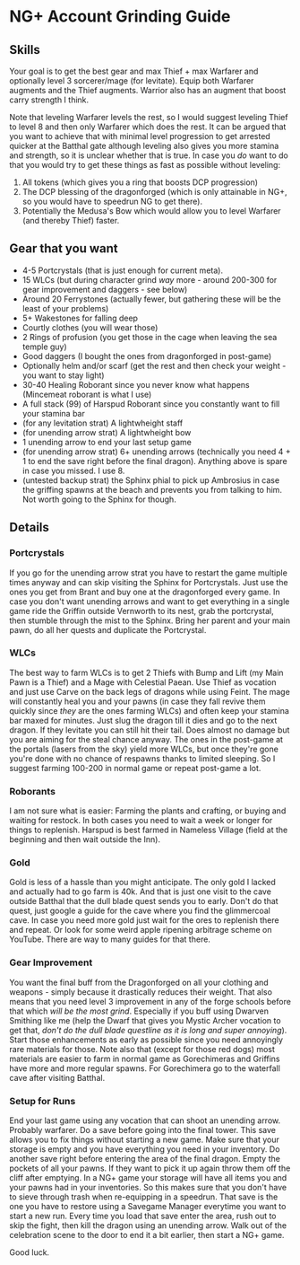 # NG+ Account Grinding Guide

## Skills

Your goal is to get the best gear and max Thief + max Warfarer and optionally level 3 sorcerer/mage (for levitate).
Equip both Warfarer augments and the Thief augments. Warrior also has an augment that boost carry strength I think.

Note that leveling Warfarer levels the rest, so I would suggest leveling Thief to level 8 and then only Warfarer which does the rest.
It can be argued that you want to achieve that with minimal level progression to get arrested quicker at the Batthal gate although leveling also gives you more stamina and strength, so it is unclear whether that is true.
In case you *do* want to do that you would try to get these things as fast as possible without leveling:

1. All tokens (which gives you a ring that boosts DCP progression)
2. The DCP blessing of the dragonforged (which is only attainable in NG+, so you would have to speedrun NG to get there).
3. Potentially the Medusa's Bow which would allow you to level Warfarer (and thereby Thief) faster.

## Gear that you want

- 4-5 Portcrystals (that is just enough for current meta).
- 15 WLCs (but during character grind *way* more - around 200-300 for gear improvement and daggers - see below)
- Around 20 Ferrystones (actually fewer, but gathering these will be the least of your problems)
- 5+ Wakestones for falling deep
- Courtly clothes (you will wear those)
- 2 Rings of profusion (you get those in the cage when leaving the sea temple guy)
- Good daggers (I bought the ones from dragonforged in post-game)
- Optionally helm and/or scarf (get the rest and then check your weight - you want to stay light)
- 30-40 Healing Roborant since you never know what happens (Mincemeat roborant is what I use)
- A full stack (99) of Harspud Roborant since you constantly want to fill your stamina bar
- (for any levitation strat) A lightwheight staff
- (for unending arrow strat) A lightwheight bow
- 1 unending arrow to end your last setup game
- (for unending arrow strat) 6+ unending arrows (technically you need 4 + 1 to end the save right before the final dragon). Anything above is spare in case you missed. I use 8.
- (untested backup strat) the Sphinx phial to pick up Ambrosius in case the griffing spawns at the beach and prevents you from talking to him. Not worth going to the Sphinx for though.

## Details

### Portcrystals
If you go for the unending arrow strat you have to restart the game multiple times anyway and can skip visiting the Sphinx for Portcrystals. Just use the ones you get from Brant and buy one at the dragonforged every game.
In case you don't want unending arrows and want to get everything in a single game ride the Griffin outside Vernworth to its nest, grab the portcrystal, then stumble through the mist to the Sphinx. Bring her parent and your main pawn, do all her quests and duplicate the Portcrystal.

### WLCs
The best way to farm WLCs is to get 2 Thiefs with Bump and Lift (my Main Pawn is a Thief) and a Mage with Celestial Paean. Use Thief as vocation and just use Carve on the back legs of dragons while using Feint. The mage will
constantly heal you and your pawns (in case they fall revive them quickly since *they* are the ones farming WLCs) and often keep your stamina bar maxed for minutes. Just slug the dragon till it dies and go to the next dragon. If they levitate you can still hit their tail. Does almost no damage but you are aiming for the steal chance anyway.
The ones in the post-game at the portals (lasers from the sky) yield more WLCs, but once they're gone you're done with no chance of respawns thanks to limited sleeping. So I suggest farming 100-200 in normal game or repeat post-game a lot.

### Roborants

I am not sure what is easier: Farming the plants and crafting, or buying and waiting for restock. In both cases you need to wait a week or longer for things to replenish. Harspud is best farmed in Nameless Village (field at the beginning and then wait outside the Inn).

### Gold

Gold is less of a hassle than you might anticipate. The only gold I lacked and actually had to go farm is 40k. And that is just one visit to the cave outside Batthal that the dull blade quest sends you to early. Don't do that quest, just google a guide for the cave where you find the glimmercoal cave. In case you need more gold just wait for the ores to replenish there and repeat. Or look for some weird apple ripening arbitrage scheme on YouTube. There are way to many guides for that there.

### Gear Improvement

You want the final buff from the Dragonforged on all your clothing and weapons - simply because it drastically reduces their weight. That also means that you need level 3 improvement in any of the forge schools before that which *will be the most grind*. Especially if you
buff using Dwarven Smithing like me (help the Dwarf that gives you Mystic Archer vocation to get that, *don't do the dull blade questline as it is long and super annoying*).
Start those enhancements as early as possible since you need annoyingly rare materials for those. Note also that (except for those red dogs) most materials are easier to farm in normal game as Gorechimeras and Griffins have more and more regular spawns. For Gorechimera go to the waterfall cave after visiting Batthal.

### Setup for Runs

End your last game using any vocation that can shoot an unending arrow. Probably warfarer.
Do a save before going into the final tower. This save allows you to fix things without starting a new game. Make sure that your storage is empty and you have everything you need in your inventory.
Do another save right before entering the area of the final dragon. Empty the pockets of all your pawns. If they want to pick it up again throw them off the cliff after emptying.
In a NG+ game your storage will have all items you and your pawns had in your inventories. So this makes sure that you don't have to sieve through trash when re-equipping in a speedrun.
That save is the one you have to restore using a Savegame Manager everytime you want to start a new run. Every time you load that save enter the area, rush out to skip the fight, then kill the dragon using an unending arrow. Walk out of the celebration scene to the door to end it a bit earlier, then start a NG+ game.

Good luck.
